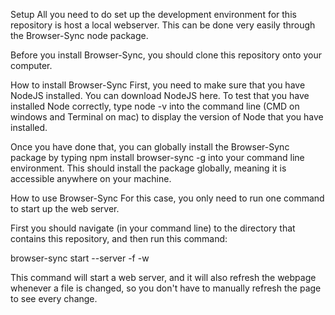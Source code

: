 Setup
All you need to do set up the development environment for this repository is host a local webserver. This can be done very easily through the Browser-Sync node package.

Before you install Browser-Sync, you should clone this repository onto your computer.

How to install Browser-Sync
First, you need to make sure that you have NodeJS installed. You can download NodeJS here. To test that you have installed Node correctly, type node -v into the command line (CMD on windows and Terminal on mac) to display the version of Node that you have installed.

Once you have done that, you can globally install the Browser-Sync package by typing npm install browser-sync -g into your command line environment. This should install the package globally, meaning it is accessible anywhere on your machine.

How to use Browser-Sync
For this case, you only need to run one command to start up the web server.

First you should navigate (in your command line) to the directory that contains this repository, and then run this command:

browser-sync start --server -f -w

This command will start a web server, and it will also refresh the webpage whenever a file is changed, so you don't have to manually refresh the page to see every change.

